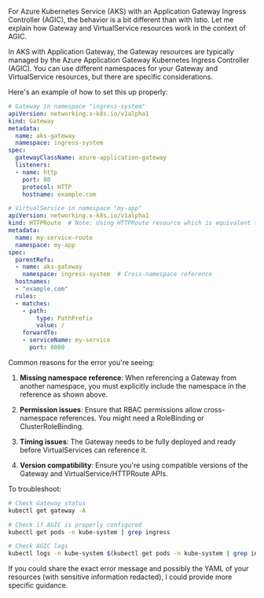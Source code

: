 For Azure Kubernetes Service (AKS) with an Application Gateway Ingress Controller (AGIC), the behavior is a bit different than with Istio. Let me explain how Gateway and VirtualService resources work in the context of AGIC.

In AKS with Application Gateway, the Gateway resources are typically managed by the Azure Application Gateway Kubernetes Ingress Controller (AGIC). You can use different namespaces for your Gateway and VirtualService resources, but there are specific considerations.

Here's an example of how to set this up properly:

```yaml
# Gateway in namespace "ingress-system"
apiVersion: networking.x-k8s.io/v1alpha1
kind: Gateway
metadata:
  name: aks-gateway
  namespace: ingress-system
spec:
  gatewayClassName: azure-application-gateway
  listeners:
  - name: http
    port: 80
    protocol: HTTP
    hostname: example.com
```

```yaml
# VirtualService in namespace "my-app"
apiVersion: networking.x-k8s.io/v1alpha1
kind: HTTPRoute  # Note: Using HTTPRoute resource which is equivalent to VirtualService in this context
metadata:
  name: my-service-route
  namespace: my-app
spec:
  parentRefs:
  - name: aks-gateway
    namespace: ingress-system  # Cross-namespace reference
  hostnames:
  - "example.com"
  rules:
  - matches:
    - path:
        type: PathPrefix
        value: /
    forwardTo:
    - serviceName: my-service
      port: 8080
```

Common reasons for the error you're seeing:

1. **Missing namespace reference**: When referencing a Gateway from another namespace, you must explicitly include the namespace in the reference as shown above.

2. **Permission issues**: Ensure that RBAC permissions allow cross-namespace references. You might need a RoleBinding or ClusterRoleBinding.

3. **Timing issues**: The Gateway needs to be fully deployed and ready before VirtualServices can reference it.

4. **Version compatibility**: Ensure you're using compatible versions of the Gateway and VirtualService/HTTPRoute APIs.

To troubleshoot:

```bash
# Check Gateway status
kubectl get gateway -A

# Check if AGIC is properly configured
kubectl get pods -n kube-system | grep ingress

# Check AGIC logs
kubectl logs -n kube-system $(kubectl get pods -n kube-system | grep ingress | awk '{print $1}')
```

If you could share the exact error message and possibly the YAML of your resources (with sensitive information redacted), I could provide more specific guidance.